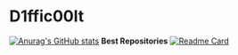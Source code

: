 # D1ffic00lt
[![Anurag's GitHub stats](https://github-readme-stats.vercel.app/api?username=D1ffic00lt)](https://github.com/anuraghazra/reladdons)
**Best Repositories**
[![Readme Card](https://github-readme-stats.vercel.app/api/pin/?username=D1ffic00lt&repo=reladdons)](https://github.com/anuraghazra/reladdons)
